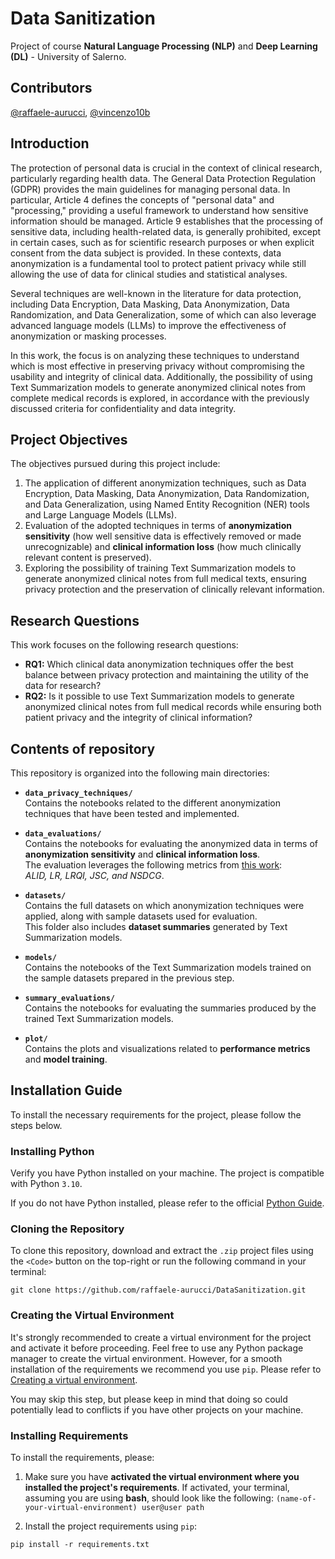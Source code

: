# Data Sanitization

Project of course **Natural Language Processing (NLP)** and **Deep Learning (DL)** - University of Salerno.

## Contributors
[@raffaele-aurucci](https://github.com/raffaele-aurucci), [@vincenzo10b](https://github.com/vincenzo10b)
## Introduction

The protection of personal data is crucial in the context of clinical research, particularly regarding health data. The General Data Protection Regulation (GDPR) provides the main guidelines for managing personal data. In particular, Article 4 defines the concepts of "personal data" and "processing," providing a useful framework to understand how sensitive information should be managed. Article 9 establishes that the processing of sensitive data, including health-related data, is generally prohibited, except in certain cases, such as for scientific research purposes or when explicit consent from the data subject is provided. In these contexts, data anonymization is a fundamental tool to protect patient privacy while still allowing the use of data for clinical studies and statistical analyses.

Several techniques are well-known in the literature for data protection, including Data Encryption, Data Masking, Data Anonymization, Data Randomization, and Data Generalization, some of which can also leverage advanced language models (LLMs) to improve the effectiveness of anonymization or masking processes.

In this work, the focus is on analyzing these techniques to understand which is most effective in preserving privacy without compromising the usability and integrity of clinical data. Additionally, the possibility of using Text Summarization models to generate anonymized clinical notes from complete medical records is explored, in accordance with the previously discussed criteria for confidentiality and data integrity.

## Project Objectives

The objectives pursued during this project include:

1. The application of different anonymization techniques, such as Data Encryption, Data Masking, Data Anonymization, Data Randomization, and Data Generalization, using Named Entity Recognition (NER) tools and Large Language Models (LLMs).
2. Evaluation of the adopted techniques in terms of **anonymization sensitivity** (how well sensitive data is effectively removed or made unrecognizable) and **clinical information loss** (how much clinically relevant content is preserved).
3. Exploring the possibility of training Text Summarization models to generate anonymized clinical notes from full medical texts, ensuring privacy protection and the preservation of clinically relevant information.

## Research Questions

This work focuses on the following research questions:

- **RQ1:** Which clinical data anonymization techniques offer the best balance between privacy protection and maintaining the utility of the data for research?  
- **RQ2:** Is it possible to use Text Summarization models to generate anonymized clinical notes from full medical records while ensuring both patient privacy and the integrity of clinical information?


## Contents of repository

This repository is organized into the following main directories:

- **`data_privacy_techniques/`**  
  Contains the notebooks related to the different anonymization techniques that have been tested and implemented.  

- **`data_evaluations/`**  
  Contains the notebooks for evaluating the anonymized data in terms of **anonymization sensitivity** and **clinical information loss**.  
  The evaluation leverages the following metrics from [this work](https://arxiv.org/abs/2406.00062):  
  *ALID, LR, LRQI, JSC, and NSDCG*.  

- **`datasets/`**  
  Contains the full datasets on which anonymization techniques were applied, along with sample datasets used for evaluation.  
  This folder also includes **dataset summaries** generated by Text Summarization models.  

- **`models/`**  
  Contains the notebooks of the Text Summarization models trained on the sample datasets prepared in the previous step.  

- **`summary_evaluations/`**  
  Contains the notebooks for evaluating the summaries produced by the trained Text Summarization models.  

- **`plot/`**  
  Contains the plots and visualizations related to **performance metrics** and **model training**.  

## Installation Guide
To install the necessary requirements for the project, please follow the steps below.

### Installing Python
Verify you have Python installed on your machine. The project is compatible with Python `3.10`.

If you do not have Python installed, please refer to the official [Python Guide](https://www.python.org/downloads/).

### Cloning the Repository 
To clone this repository, download and extract the `.zip` project files using the `<Code>` button on the top-right or run the following command in your terminal:
```shell 
git clone https://github.com/raffaele-aurucci/DataSanitization.git
```

### Creating the Virtual Environment 
It's strongly recommended to create a virtual environment for the project and activate it before proceeding. 
Feel free to use any Python package manager to create the virtual environment. However, for a smooth installation of the requirements we recommend you use `pip`. Please refer to [Creating a virtual environment](https://packaging.python.org/en/latest/guides/installing-using-pip-and-virtual-environments/#creating-a-virtual-environment).

You may skip this step, but please keep in mind that doing so could potentially lead to conflicts if you have other projects on your machine. 
### Installing Requirements
To install the requirements, please: 
1. Make sure you have **activated the virtual environment where you installed the project's requirements**. If activated, your terminal, assuming you are using **bash**, should look like the following: ``(name-of-your-virtual-environment) user@user path``

2. Install the project requirements using `pip`:
```shell 
pip install -r requirements.txt
```